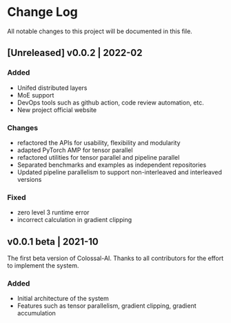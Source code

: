 # Change Log

All notable changes to this project will be documented in this file.

## [Unreleased] v0.0.2 | 2022-02

### Added

- Unifed distributed layers
- MoE support
- DevOps tools such as github action, code review automation, etc.
- New project official website

### Changes

- refactored the APIs for usability, flexibility and modularity
- adapted PyTorch AMP for tensor parallel
- refactored utilities for tensor parallel and pipeline parallel
- Separated benchmarks and examples as independent repositories
- Updated pipeline parallelism to support non-interleaved and interleaved versions

### Fixed

- zero level 3 runtime error
- incorrect calculation in gradient clipping


## v0.0.1 beta | 2021-10

The first beta version of Colossal-AI. Thanks to all contributors for the effort to implement the system.

### Added

- Initial architecture of the system
- Features such as tensor parallelism, gradient clipping, gradient accumulation
